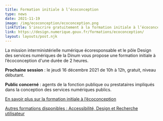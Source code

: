 ```yaml
---
title: Formation initiale à l’écoconception
type: news
date: 2021-11-19
image: /img/ecoconception/ecoconception.png
linkTitle: S'inscrire gratuitement à la formation initiale à l’écoconception
link: https://design.numerique.gouv.fr/formations/ecoconception/
layout: layouts/post.njk
---
```


La mission interministérielle numérique écoresponsable et le pôle Design des services numériques de la Dinum vous propose une  formation initiale à l’écoconception d'une durée de 2 heures.

**Prochaine session** : le jeudi 16 décembre 2021 de 10h à 12h, gratuit, niveau débutant.

**Public concerné** : agents de la fonction publique ou prestataires impliqués dans la conception des services numériques publics.

[En savoir plus sur la formation initiale à l’écoconception](https://design.numerique.gouv.fr/formations/ecoconception/)

[Autres formations disponibles : Accessibilité, Design et Recherche utilisateur](https://design.numerique.gouv.fr/formations/)
